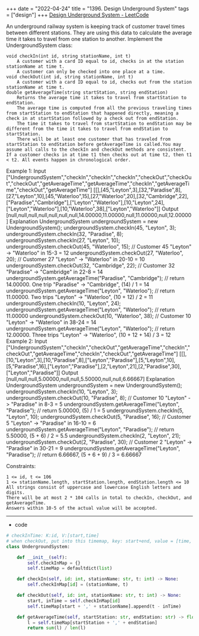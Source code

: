 +++ 
date = "2022-04-24"
title = "1396. Design Underground System"
tags = ["design"]
+++
[Design Underground System - LeetCode](https://leetcode.com/problems/design-underground-system/)

An underground railway system is keeping track of customer travel times between different stations. They are using this data to calculate the average time it takes to travel from one station to another.
Implement the UndergroundSystem class:

	void checkIn(int id, string stationName, int t)
		A customer with a card ID equal to id, checks in at the station stationName at time t.
		A customer can only be checked into one place at a time.
	void checkOut(int id, string stationName, int t)
		A customer with a card ID equal to id, checks out from the station stationName at time t.
	double getAverageTime(string startStation, string endStation)
		Returns the average time it takes to travel from startStation to endStation.
		The average time is computed from all the previous traveling times from startStation to endStation that happened directly, meaning a check in at startStation followed by a check out from endStation.
		The time it takes to travel from startStation to endStation may be different from the time it takes to travel from endStation to startStation.
		There will be at least one customer that has traveled from startStation to endStation before getAverageTime is called.You may assume all calls to the checkIn and checkOut methods are consistent. If a customer checks in at time t1 then checks out at time t2, then t1 < t2. All events happen in chronological order.
 
Example 1:
Input ["UndergroundSystem","checkIn","checkIn","checkIn","checkOut","checkOut","checkOut","getAverageTime","getAverageTime","checkIn","getAverageTime","checkOut","getAverageTime"] [[],[45,"Leyton",3],[32,"Paradise",8],[27,"Leyton",10],[45,"Waterloo",15],[27,"Waterloo",20],[32,"Cambridge",22],["Paradise","Cambridge"],["Leyton","Waterloo"],[10,"Leyton",24],["Leyton","Waterloo"],[10,"Waterloo",38],["Leyton","Waterloo"]] Output [null,null,null,null,null,null,null,14.00000,11.00000,null,11.00000,null,12.00000] Explanation UndergroundSystem undergroundSystem = new UndergroundSystem(); undergroundSystem.checkIn(45, "Leyton", 3); undergroundSystem.checkIn(32, "Paradise", 8); undergroundSystem.checkIn(27, "Leyton", 10); undergroundSystem.checkOut(45, "Waterloo", 15); // Customer 45 "Leyton" -> "Waterloo" in 15-3 = 12 undergroundSystem.checkOut(27, "Waterloo", 20); // Customer 27 "Leyton" -> "Waterloo" in 20-10 = 10 undergroundSystem.checkOut(32, "Cambridge", 22); // Customer 32 "Paradise" -> "Cambridge" in 22-8 = 14 undergroundSystem.getAverageTime("Paradise", "Cambridge"); // return 14.00000. One trip "Paradise" -> "Cambridge", (14) / 1 = 14 undergroundSystem.getAverageTime("Leyton", "Waterloo"); // return 11.00000. Two trips "Leyton" -> "Waterloo", (10 + 12) / 2 = 11 undergroundSystem.checkIn(10, "Leyton", 24); undergroundSystem.getAverageTime("Leyton", "Waterloo"); // return 11.00000 undergroundSystem.checkOut(10, "Waterloo", 38); // Customer 10 "Leyton" -> "Waterloo" in 38-24 = 14 undergroundSystem.getAverageTime("Leyton", "Waterloo"); // return 12.00000. Three trips "Leyton" -> "Waterloo", (10 + 12 + 14) / 3 = 12 
Example 2:
Input ["UndergroundSystem","checkIn","checkOut","getAverageTime","checkIn","checkOut","getAverageTime","checkIn","checkOut","getAverageTime"] [[],[10,"Leyton",3],[10,"Paradise",8],["Leyton","Paradise"],[5,"Leyton",10],[5,"Paradise",16],["Leyton","Paradise"],[2,"Leyton",21],[2,"Paradise",30],["Leyton","Paradise"]] Output [null,null,null,5.00000,null,null,5.50000,null,null,6.66667] Explanation UndergroundSystem undergroundSystem = new UndergroundSystem(); undergroundSystem.checkIn(10, "Leyton", 3); undergroundSystem.checkOut(10, "Paradise", 8); // Customer 10 "Leyton" -> "Paradise" in 8-3 = 5 undergroundSystem.getAverageTime("Leyton", "Paradise"); // return 5.00000, (5) / 1 = 5 undergroundSystem.checkIn(5, "Leyton", 10); undergroundSystem.checkOut(5, "Paradise", 16); // Customer 5 "Leyton" -> "Paradise" in 16-10 = 6 undergroundSystem.getAverageTime("Leyton", "Paradise"); // return 5.50000, (5 + 6) / 2 = 5.5 undergroundSystem.checkIn(2, "Leyton", 21); undergroundSystem.checkOut(2, "Paradise", 30); // Customer 2 "Leyton" -> "Paradise" in 30-21 = 9 undergroundSystem.getAverageTime("Leyton", "Paradise"); // return 6.66667, (5 + 6 + 9) / 3 = 6.66667 
 
Constraints:

	1 <= id, t <= 106
	1 <= stationName.length, startStation.length, endStation.length <= 10
	All strings consist of uppercase and lowercase English letters and digits.
	There will be at most 2 * 104 calls in total to checkIn, checkOut, and getAverageTime.
	Answers within 10-5 of the actual value will be accepted.

---
- code
```py
# checkInTime: K:id, V:[start,time]
# when checkOut, put into this timemap, key: start+end, value = [time, time]
class UndergroundSystem:

    def __init__(self):
        self.checkInMap = {}
        self.timeMap = defaultdict(list)

    def checkIn(self, id: int, stationName: str, t: int) -> None:
        self.checkInMap[id] = (stationName, t)

    def checkOut(self, id: int, stationName: str, t: int) -> None:
        start, inTime = self.checkInMap[id]
        self.timeMap[start + ',' + stationName].append(t - inTime)

    def getAverageTime(self, startStation: str, endStation: str) -> float:
        l = self.timeMap[startStation + ',' + endStation]
        return sum(l) / len(l)
```
